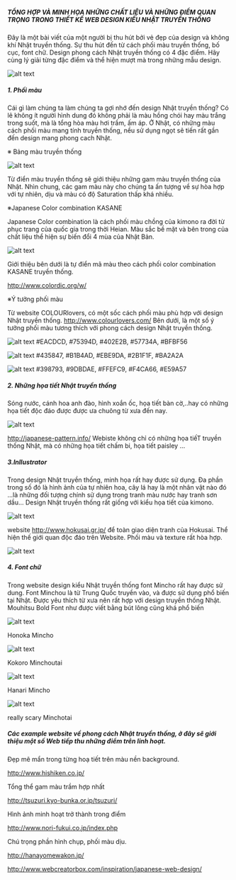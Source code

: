 ##### TỔNG HỢP VÀ MINH HỌA NHỮNG CHẤT LIỆU VÀ NHỮNG ĐIỂM QUAN TRỌNG TRONG THIẾT KẾ WEB DESIGN KIỂU NHẬT TRUYỀN THỐNG


Đây là một bài viết của một người bị thu hút bởi vẻ đẹp của design và không khí Nhật truyền thống.
Sự thu hút đến từ cách phối màu truyền thống, bố cục, font chữ. Design phong cách Nhật truyền thống có 4 đặc điểm. Hãy cùng lý giải từng đặc điểm và thể hiện mượt mà trong những mẫu design.

![alt text](http://www.webcreatorbox.com/wp-content/uploads/2014/11/thumb_wa.jpg)

##### 1. Phối màu
Cái gì làm chúng ta làm chúng ta  gợi nhớ đến design Nhật truyền thống? Có lẽ không ít người hình dung đó không phải là màu hồng chói hay màu trắng trong suốt, mà là tổng hòa màu hơi trầm, ấm áp. Ở Nhật, có những màu  cách phối màu mang tính truyền thống, nều sử dụng ngọt sẽ tiến rất gần đến design mang phong cach Nhật.

※ Bảng màu truyền thống

![alt text](http://www.webcreatorbox.com/wp-content/uploads/2014/11/wa-colour-dictionary.jpg)

Từ điển màu truyền thống sẽ giới thiệu những gam màu truyền thống của Nhật. 
Nhìn chung, các gam màu này  cho chúng ta ấn tượng về sự hòa hợp với tự nhiên, dịu  và màu có độ Saturation thấp khá nhiều.

※Japanese Color combination KASANE

Japanese Color combination là cách phối màu chồng của kimono ra đời từ phục trang của quốc gia  trong thời Heian. Màu sắc bề mặt và bên trong của chất liệu thể hiện sự biến đổi 4 mùa của Nhật Bản.

![alt text](http://www.webcreatorbox.com/wp-content/uploads/2014/11/kasane.jpg)
 
Giới thiệu bên dưới là tự điển mã màu theo cách phối color combination KASANE truyền thống.

http://www.colordic.org/w/

※Ý  tưởng phối màu

Từ website COLOURlovers, có một sốc cách phối màu phù hợp với design Nhật truyền thống.
http://www.colourlovers.com/
Bên dưới, là một số ý tưởng phối màu tương thích với phong cách design Nhật truyền thống.

![alt text](http://www.webcreatorbox.com/wp-content/uploads/2014/11/colour1.png)
#EACDCD, #75394D, #402E2B, #57734A, #BFBF56

![alt text](http://www.webcreatorbox.com/wp-content/uploads/2014/11/colour2.png)
#435847, #B1B4AD, #EBE9DA, #2B1F1F, #BA2A2A

![alt text](http://www.webcreatorbox.com/wp-content/uploads/2014/11/colour3.png)
#398793, #9DBDAE, #FFEFC9, #F4CA66, #E59A57

##### 2. Những họa tiết Nhật truyền thống

Sóng nước, cánh hoa anh đào, hình xoắn ốc,  họa tiết bàn cờ,..hay có những họa tiết độc đáo được được ưa chuông từ xưa đến nay.

![alt text](http://www.webcreatorbox.com/wp-content/uploads/2014/11/pattern1.jpg)
 
http://japanese-pattern.info/
Webiste không chỉ có  những họa tiếT truyền thống Nhật, mà có những họa tiết chấm bi, họa tiết paisley ...

##### 3.Inllustrator

Trong design Nhật truyền thống, minh họa rất hay được sử dụng. Đa phần trong số đó là hình ảnh của tự nhiên hoa, cây lá hay là  một nhân vật nào đó ...là những đối tượng chính sử dụng  trong tranh màu nước hay tranh sơn dầu... Design Nhật truyền thống rất giống với kiểu họa tiết của kimono.

![alt text](http://www.webcreatorbox.com/wp-content/uploads/2014/11/hokusai.jpg)

website http://www.hokusai.gr.jp/ để toàn giao diện tranh của Hokusai. Thể hiện thế giới quan độc đáo trên Website. Phối màu và texture rất hòa hợp.

![alt text](http://www.webcreatorbox.com/wp-content/uploads/2014/11/illutration1.jpg)

##### 4. Font chữ 

Trong website design kiểu Nhật truyền thống font Mincho rất hay được sử dung. Font Minchou
là từ Trung Quốc truyền vào, và được sử dụng phổ biến tại Nhật. Được yêu thích từ xưa nên rất hợp với design truyền thống Nhật. Mouhitsu Bold Font như được viết bằng bút lông cũng khá phổ biến

![alt text](http://www.webcreatorbox.com/wp-content/uploads/2014/11/honoka.jpg)

Honoka Mincho

![alt text](http://www.webcreatorbox.com/wp-content/uploads/2014/11/kokoro.png)

Kokoro Minchoutai

![alt text](http://www.webcreatorbox.com/wp-content/uploads/2014/11/hannari.png)

Hanari Mincho

![alt text](http://www.webcreatorbox.com/wp-content/uploads/2014/11/utsukushi.png)

really scary Minchotai


##### Các example website về phong cách Nhật truyền thống, ở đây sẽ giới thiệu một số Web tiếp thu những điểm trên linh hoạt.  

Đẹp mê mẩn trong từng hoạ tiết trên màu nền background.

http://www.hishiken.co.jp/

Tổng thể gam màu trầm hợp nhất

http://tsuzuri.kyo-bunka.or.jp/tsuzuri/

Hình ảnh minh hoạt trở thành trong điểm

http://www.nori-fukui.co.jp/index.php

Chú trọng phần hình chụp, phối màu dịu.

http://hanayomewakon.jp/

http://www.webcreatorbox.com/inspiration/japanese-web-design/

